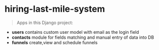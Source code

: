 # hiring-last-mile-system

> Apps in this Django project:
- **users**     contains custom user model with email as the login field
- **contacts**  module for fields matching and manual entry of data into DB
- **funnels**   create,view and schedule funnels